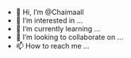 - 👋 Hi, I’m @Chaimaall
- 👀 I’m interested in ...
- 🌱 I’m currently learning ...
- 💞️ I’m looking to collaborate on ...
- 📫 How to reach me ...

<!---
Chaimaall/Chaimaall is a ✨ special ✨ repository because its `README.md` (this file) appears on your GitHub profile.
You can click the Preview link to take a look at your changes.
--->
